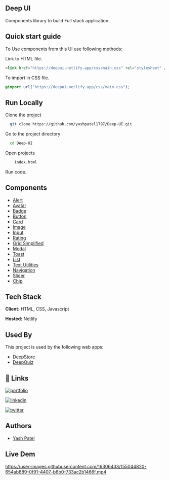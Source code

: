 ## Deep UI

Components library to build Full stack application.

## Quick start guide

To Use components from this UI use following methods:

Link to HTML file.

```html
<link href="https://deepui.netlify.app/css/main.css" rel="stylesheet" />
```

To import in CSS file.

```css
@import url("https://deepui.netlify.app/css/main.css");
```

## Run Locally

Clone the project

```bash
  git clone https://github.com/yashpatel1797/Deep-UI.git
```

Go to the project directory

```bash
  cd Deep-UI
```

Open projects

```bash
    index.html
```

Run code.

## Components

- [Alert](https://deepui.netlify.app/docs.html#alert)
- [Avatar](https://deepui.netlify.app/docs.html#avatar)
- [Badge](https://deepui.netlify.app/docs.html#badge)
- [Button](https://deepui.netlify.app/docs.html#button-com)
- [Card](https://deepui.netlify.app/docs.html#card)
- [Image](https://deepui.netlify.app/docs.html#image-com)
- [Input](https://deepui.netlify.app/docs.html#input-com)
- [Rating](https://deepui.netlify.app/docs.html#%E1%B9%9Bating)
- [Grid Simplified](https://deepui.netlify.app/docs.html#grid)
- [Modal](https://deepui.netlify.app/docs.html#modal)
- [Toast](https://deepui.netlify.app/docs.html#toast)
- [List](https://deepui.netlify.app/docs.html#list)
- [Text Utilities](https://deepui.netlify.app/docs.html#text-utilities)
- [Navigation](https://deepui.netlify.app/docs.html#navigation)
- [Slider](https://deepui.netlify.app/docs.html#slider)
- [Chip](https://deepui.netlify.app/docs.html#chip)

## Tech Stack

**Client:** HTML, CSS, Javascript

**Hosted:** Netlify

## Used By

This project is used by the following web apps:

- [DeepStore](https://deepstore.netlify.app/)
- [DeepQuiz](deepquiz.netlify.app)

## 🔗 Links

[![portfolio](https://img.shields.io/badge/my_portfolio-000?style=for-the-badge&logo=ko-fi&logoColor=white)](https://patelyash.netlify.app/)

[![linkedin](https://img.shields.io/badge/linkedin-0A66C2?style=for-the-badge&logo=linkedin&logoColor=white)](https://www.linkedin.com/in/yashpatel797/)

[![twitter](https://img.shields.io/badge/twitter-1DA1F2?style=for-the-badge&logo=twitter&logoColor=white)](https://twitter.com/yesgpatel)

## Authors

- [Yash Patel](https://github.com/yashpatel1797)

## Live Dem

https://user-images.githubusercontent.com/16306433/155044820-654ab889-0f91-4407-b6b0-733ac2b1466f.mp4

